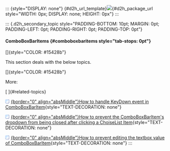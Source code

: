 ::: {style="DISPLAY: none"}
[](ms-xhelp:///?Id=d2h_url_template){#d2h_url_template}![](!package_url!){#d2h_package_url style="WIDTH: 0px; DISPLAY: none; HEIGHT: 0px"}
:::

::: {.d2h_secondary_topic style="PADDING-BOTTOM: 10pt; MARGIN: 0pt; PADDING-LEFT: 0pt; PADDING-RIGHT: 0pt; PADDING-TOP: 0pt"}
#### ComboBoxBarItems {#comboboxbaritems style="tab-stops: 0pt"}

[]{style="COLOR: #15428b"} 

This section deals with the below topics.

[]{style="COLOR: #15428b"} 

More:

[ ]{#related-topics}

[![](button.gif){border="0" align="absMiddle"}How to handle KeyDown event in ComboBoxBarItem](ms-xhelp:///?Id=4b83834d-4785-462c-b037-09b7890c5e97){style="TEXT-DECORATION: none"}

[![](button.gif){border="0" align="absMiddle"}How to prevent the ComboBoxBarItem\'s dropdown from being closed after clicking a ChoiseList Item](ms-xhelp:///?Id=5a6fbb01-854c-4a09-8be7-652cc9e6594e){style="TEXT-DECORATION: none"}

[![](button.gif){border="0" align="absMiddle"}How to prevent editing the textbox value of ComboBoxBarItem](ms-xhelp:///?Id=b2596dbd-fdfc-4876-810e-3c82916e1d47){style="TEXT-DECORATION: none"}
:::
